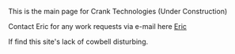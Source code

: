 

This is the main page for Crank Technologies (Under Construction)

Contact Eric for any work requests via e-mail here [Eric](mailto:eric@cranktechnologies.com)

If find this site's lack of cowbell disturbing.

